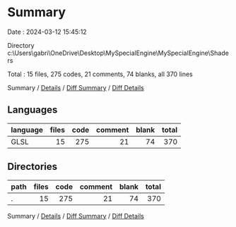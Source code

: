 # Summary

Date : 2024-03-12 15:45:12

Directory c:\\Users\\gabri\\OneDrive\\Desktop\\MySpecialEngine\\MySpecialEngine\\Shaders

Total : 15 files,  275 codes, 21 comments, 74 blanks, all 370 lines

Summary / [Details](details.md) / [Diff Summary](diff.md) / [Diff Details](diff-details.md)

## Languages
| language | files | code | comment | blank | total |
| :--- | ---: | ---: | ---: | ---: | ---: |
| GLSL | 15 | 275 | 21 | 74 | 370 |

## Directories
| path | files | code | comment | blank | total |
| :--- | ---: | ---: | ---: | ---: | ---: |
| . | 15 | 275 | 21 | 74 | 370 |

Summary / [Details](details.md) / [Diff Summary](diff.md) / [Diff Details](diff-details.md)